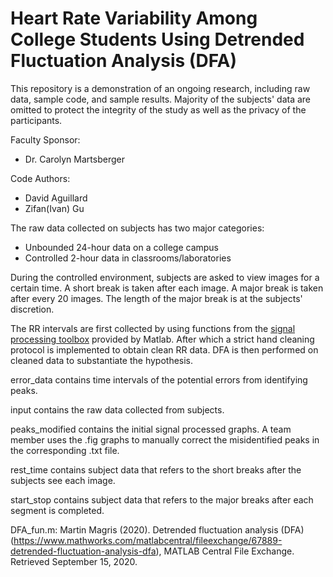 # Heart Rate Variability Among College Students Using Detrended Fluctuation Analysis (DFA)

This repository is a demonstration of an ongoing research, including raw data, sample code, and sample results. Majority of the subjects' data are omitted to protect the integrity of the study as well as the privacy of the participants.

Faculty Sponsor:
* Dr. Carolyn Martsberger

Code Authors:
* David Aguillard
* Zifan(Ivan) Gu

The raw data collected on subjects has two major categories: 
* Unbounded 24-hour data on a college campus
* Controlled 2-hour data in classrooms/laboratories

During the controlled environment, subjects are asked to view images for a certain time. A short break is taken after each image. A major break is taken after every 20 images. The length of the major break is at the subjects' discretion. 

The RR intervals are first collected by using functions from the [signal processing toolbox](https://www.mathworks.com/products/signal.html) provided by Matlab. After which a strict hand cleaning protocol is implemented to obtain clean RR data. DFA is then performed on cleaned data to substantiate the hypothesis. 

error_data contains time intervals of the potential errors from identifying peaks. 

input contains the raw data collected from subjects.

peaks_modified contains the initial signal processed graphs. A team member uses the .fig graphs to manually correct the misidentified peaks in the corresponding .txt file.

rest_time contains subject data that refers to the short breaks after the subjects see each image.

start_stop contains subject data that refers to the major breaks after each segment is completed. 

DFA_fun.m: Martin Magris (2020). Detrended fluctuation analysis (DFA) (https://www.mathworks.com/matlabcentral/fileexchange/67889-detrended-fluctuation-analysis-dfa), MATLAB Central File Exchange. Retrieved September 15, 2020.